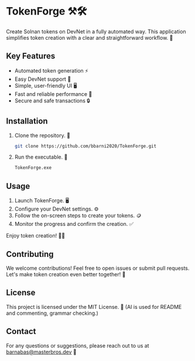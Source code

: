 # TokenForge ⚒️🛠️

Create Solnan tokens on DevNet in a fully automated way. This application simplifies token creation with a clear and straightforward workflow. 🚀

## Key Features
- Automated token generation ⚡  
- Easy DevNet support 🔧  
- Simple, user-friendly UI 🖥️  
- Fast and reliable performance 🚄  
- Secure and safe transactions 🔒  

## Installation
1. Clone the repository. 📂  
   ```bash
   git clone https://github.com/bbarni2020/TokenForge.git
   ```
2. Run the executable. 🚀  
   ```bash
   TokenForge.exe
   ```

## Usage
1. Launch TokenForge. 🖥️  
2. Configure your DevNet settings. ⚙️  
3. Follow the on-screen steps to create your tokens. 🪙  
4. Monitor the progress and confirm the creation. ✅  

Enjoy token creation! 🤖✨

## Contributing
We welcome contributions! Feel free to open issues or submit pull requests. Let's make token creation even better together! 🌟

## License
This project is licensed under the MIT License. 📄 (AI is used for README and commenting, grammar checking.)

## Contact
For any questions or suggestions, please reach out to us at barnabas@masterbros.dev 📧
